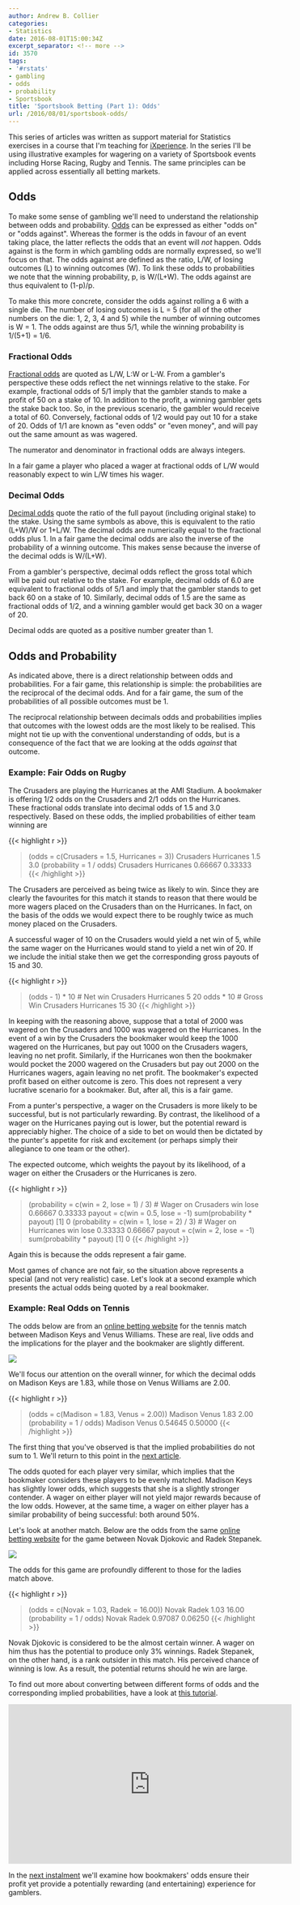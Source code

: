 ```yaml
---
author: Andrew B. Collier
categories:
- Statistics
date: 2016-08-01T15:00:34Z
excerpt_separator: <!-- more -->
id: 3570
tags:
- '#rstats'
- gambling
- odds
- probability
- Sportsbook
title: 'Sportsbook Betting (Part 1): Odds'
url: /2016/08/01/sportsbook-odds/
---
```


<!--
References:

- http://www.bettingmarket.com/overround.htm
-->

This series of articles was written as support material for Statistics exercises in a course that I'm teaching for [iXperience](http://ixperience.co.za/). In the series I'll be using illustrative examples for wagering on a variety of Sportsbook events including Horse Racing, Rugby and Tennis. The same principles can be applied across essentially all betting markets.

<!--more-->

## Odds

To make some sense of gambling we'll need to understand the relationship between odds and probability. [Odds](https://en.wikipedia.org/wiki/Odds) can be expressed as either "odds on" or "odds against". Whereas the former is the odds in favour of an event taking place, the latter reflects the odds that an event will _not_ happen. Odds against is the form in which gambling odds are normally expressed, so we'll focus on that. The odds against are defined as the ratio, L/W, of losing outcomes (L) to winning outcomes (W). To link these odds to probabilities we note that the winning probability, p, is W/(L+W). The odds against are thus equivalent to (1-p)/p.

To make this more concrete, consider the odds against rolling a 6 with a single die. The number of losing outcomes is L = 5 (for all of the other numbers on the die: 1, 2, 3, 4 and 5) while the number of winning outcomes is W = 1. The odds against are thus 5/1, while the winning probability is 1/(5+1) = 1/6.

### Fractional Odds

[Fractional odds](https://en.wikipedia.org/wiki/Odds#Fractional_odds) are quoted as L/W, L:W or L-W. From a gambler's perspective these odds reflect the net winnings relative to the stake. For example, fractional odds of 5/1 imply that the gambler stands to make a profit of 50 on a stake of 10. In addition to the profit, a winning gambler gets the stake back too. So, in the previous scenario, the gambler would receive a total of 60. Conversely, factional odds of 1/2 would pay out 10 for a stake of 20. Odds of 1/1 are known as "even odds" or "even money", and will pay out the same amount as was wagered.

The numerator and denominator in fractional odds are always integers.

In a fair game a player who placed a wager at fractional odds of L/W would reasonably expect to win L/W times his wager.

### Decimal Odds

[Decimal odds](https://en.wikipedia.org/wiki/Odds#Decimal_odds) quote the ratio of the full payout (including original stake) to the stake. Using the same symbols as above, this is equivalent to the ratio (L+W)/W or 1+L/W. The decimal odds are numerically equal to the fractional odds plus 1. In a fair game the decimal odds are also the inverse of the probability of a winning outcome. This makes sense because the inverse of the decimal odds is W/(L+W).

From a gambler's perspective, decimal odds reflect the gross total which will be paid out relative to the stake. For example, decimal odds of 6.0 are equivalent to fractional odds of 5/1 and imply that the gambler stands to get back 60 on a stake of 10. Similarly, decimal odds of 1.5 are the same as fractional odds of 1/2, and a winning gambler would get back 30 on a wager of 20.

Decimal odds are quoted as a positive number greater than 1.

## Odds and Probability

As indicated above, there is a direct relationship between odds and probabilities. For a fair game, this relationship is simple: the probabilities are the reciprocal of the decimal odds. And for a fair game, the sum of the probabilities of all possible outcomes must be 1.

The reciprocal relationship between decimals odds and probabilities implies that outcomes with the lowest odds are the most likely to be realised. This might not tie up with the conventional understanding of odds, but is a consequence of the fact that we are looking at the odds _against_ that outcome.

<!--

<div class="example">

<h3>Example: Fair Odds on Dice</h3>



In a simple dice game the player will win if the die lands on 6 but lose on all other outcomes. The fractional odds against a win are 5/1, which translates into decimal odds of 6.0. If a player wagers 10 then he stands to win 60 (with a probability 1/6) or lose 10 (with a probability 5/6). The expected outcome for the player is
[code language="R" gutter="false"]
&gt; (probability = c(win = 1, lose = 5) / 6)
win    lose 
0.16667 0.83333 
&gt; payout = c(win = 5, lose = -1)
&gt; sum(probability * payout)
[1] 0.00
[/code]
</div>


-->

### Example: Fair Odds on Rugby

The Crusaders are playing the Hurricanes at the AMI Stadium. A bookmaker is offering 1/2 odds on the Crusaders and 2/1 odds on the Hurricanes. These fractional odds translate into decimal odds of 1.5 and 3.0 respectively. Based on these odds, the implied probabilities of either team winning are

{{< highlight r >}}
> (odds = c(Crusaders = 1.5, Hurricanes = 3))
 Crusaders Hurricanes 
       1.5        3.0 
> (probability = 1 / odds)
 Crusaders Hurricanes 
   0.66667    0.33333 
{{< /highlight >}}

The Crusaders are perceived as being twice as likely to win. Since they are clearly the favourites for this match it stands to reason that there would be more wagers placed on the Crusaders than on the Hurricanes. In fact, on the basis of the odds we would expect there to be roughly twice as much money placed on the Crusaders.

A successful wager of 10 on the Crusaders would yield a net win of 5, while the same wager on the Hurricanes would stand to yield a net win of 20. If we include the initial stake then we get the corresponding gross payouts of 15 and 30.

{{< highlight r >}}
> (odds - 1) * 10                                          # Net win
Crusaders Hurricanes 
5         20 
> odds * 10                                                # Gross Win
Crusaders Hurricanes 
15         30 
{{< /highlight >}}

In keeping with the reasoning above, suppose that a total of 2000 was wagered on the Crusaders and 1000 was wagered on the Hurricanes. In the event of a win by the Crusaders the bookmaker would keep the 1000 wagered on the Hurricanes, but pay out 1000 on the Crusaders wagers, leaving no net profit. Similarly, if the Hurricanes won then the bookmaker would pocket the 2000 wagered on the Crusaders but pay out 2000 on the Hurricanes wagers, again leaving no net profit. The bookmaker's expected profit based on either outcome is zero. This does not represent a very lucrative scenario for a bookmaker. But, after all, this is a fair game.

From a punter's perspective, a wager on the Crusaders is more likely to be successful, but is not particularly rewarding. By contrast, the likelihood of a wager on the Hurricanes paying out is lower, but the potential reward is appreciably higher. The choice of a side to bet on would then be dictated by the punter's appetite for risk and excitement (or perhaps simply their allegiance to one team or the other).

The expected outcome, which weights the payout by its likelihood, of a wager on either the Crusaders or the Hurricanes is zero.

{{< highlight r >}}
> (probability = c(win = 2, lose = 1) / 3)                 # Wager on Crusaders
win    lose 
0.66667 0.33333 
> payout = c(win = 0.5, lose = -1)
> sum(probability * payout)
[1] 0
> (probability = c(win = 1, lose = 2) / 3)                 # Wager on Hurricanes
win    lose 
0.33333 0.66667 
> payout = c(win = 2, lose = -1)
> sum(probability * payout)
[1] 0
{{< /highlight >}}

Again this is because the odds represent a fair game.

Most games of chance are not fair, so the situation above represents a special (and not very realistic) case. Let's look at a second example which presents the actual odds being quoted by a real bookmaker.

### Example: Real Odds on Tennis

The odds below are from an <a href="https://sport.netbet.co.uk/">online betting website</a> for the tennis match between Madison Keys and Venus Williams. These are real, live odds and the implications for the player and the bookmaker are slightly different.

<img src="/img/2016/07/odds-tennis-women.png" >

We'll focus our attention on the overall winner, for which the decimal odds on Madison Keys are 1.83, while those on Venus Williams are 2.00.

{{< highlight r >}}
> (odds = c(Madison = 1.83, Venus = 2.00))
Madison   Venus 
   1.83    2.00 
> (probability = 1 / odds)
Madison   Venus 
0.54645 0.50000 
{{< /highlight >}}

The first thing that you've observed is that the implied probabilities do not sum to 1. We'll return to this point in the <a href="http://www.exegetic.biz/blog/2016/08/sportsbook-bookmakers-odds/">next article</a>.

The odds quoted for each player very similar, which implies that the bookmaker considers these players to be evenly matched. Madison Keys has slightly lower odds, which suggests that she is a slightly stronger contender. A wager on either player will not yield major rewards because of the low odds. However, at the same time, a wager on either player has a similar probability of being successful: both around 50%.

Let's look at another match. Below are the odds from the same <a href="https://sport.netbet.co.uk/">online betting website</a> for the game between Novak Djokovic and Radek Stepanek.

<img src="/img/2016/07/odds-tennis-men.png" >

The odds for this game are profoundly different to those for the ladies match above.

{{< highlight r >}}
> (odds = c(Novak = 1.03, Radek = 16.00))
Novak Radek 
 1.03 16.00 
> (probability = 1 / odds)
  Novak   Radek 
0.97087 0.06250 
{{< /highlight >}}

Novak Djokovic is considered to be the almost certain winner. A wager on him thus has the potential to produce only 3% winnings. Radek Stepanek, on the other hand, is a rank outsider in this match. His perceived chance of winning is low. As a result, the potential returns should he win are large.

To find out more about converting between different forms of odds and the corresponding implied probabilities, have a look at [this tutorial](http://www.bettingexpert.com/how-to/convert-odds).

<iframe width="560" height="315" src="https://www.youtube.com/embed/vuEDqRZ4TNo" frameborder="0" allowfullscreen></iframe>

In the [next instalment](http://www.exegetic.biz/blog/2016/08/sportsbook-bookmakers-odds/) we'll examine how bookmakers' odds ensure their profit yet provide a potentially rewarding (and entertaining) experience for gamblers.
